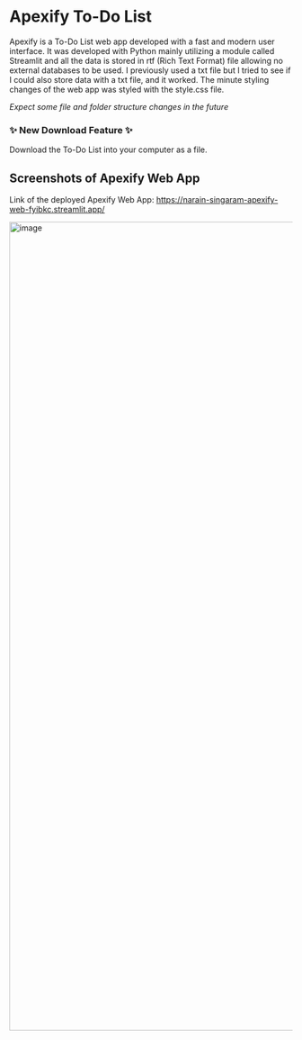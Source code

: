 # Apexify To-Do List 

Apexify is a To-Do List web app developed with a fast and modern user interface. It was developed with Python mainly utilizing a module called Streamlit and all the data is stored in rtf (Rich Text Format) file allowing no external databases to be used. I previously used a txt file but I tried to see if I could also store data with a txt file, and it worked. The minute styling changes of the web app was styled with the style.css file.

_Expect some file and folder structure changes in the future_

### <b> ✨ New Download Feature ✨ </b>
Download the To-Do List into your computer as a file.

## Screenshots of Apexify Web App
Link of the deployed Apexify Web App: https://narain-singaram-apexify-web-fyibkc.streamlit.app/

<img width="1437" style="margin:auto;" alt="image" src="https://user-images.githubusercontent.com/112223598/204104811-83a9437f-2295-459e-bda8-4270deb73e0d.png">
